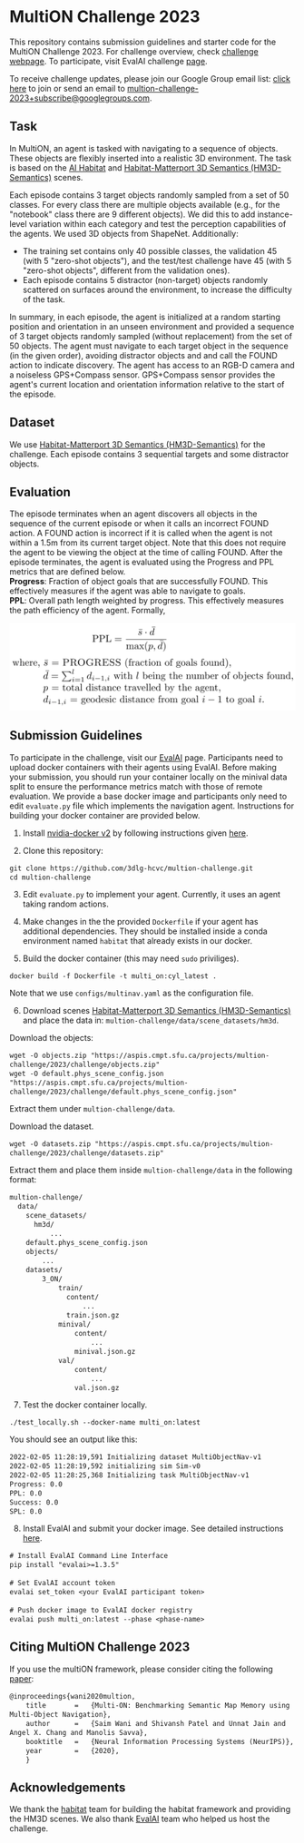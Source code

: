 # MultiON Challenge 2023

This repository contains submission guidelines and starter code for the MultiON Challenge 2023. For challenge overview, check [challenge webpage](http://multion-challenge.cs.sfu.ca). To participate, visit EvalAI challenge [page](https://eval.ai/web/challenges/challenge-page/2002/overview).

To receive challenge updates, please join our Google Group email list: [click here](https://groups.google.com/g/multion-challenge-2023) to join or send an email to [multion-challenge-2023+subscribe@googlegroups.com](mailto:multion-challenge-2023+subscribe@googlegroups.com).

## Task

In MultiON, an agent is tasked with navigating to a sequence of objects. These objects are flexibly inserted into a realistic 3D environment. The task is based on the [AI Habitat](https://aihabitat.org/) and [Habitat-Matterport 3D Semantics (HM3D-Semantics)](https://aihabitat.org/datasets/hm3d-semantics/) scenes. 

Each episode contains 3 target objects randomly sampled from a set of 50 classes. For every class there are multiple objects available (e.g., for the "notebook" class there are 9 different objects). We did this to add instance-level variation within each category and test the perception capabilities of the agents. We used 3D objects from ShapeNet. Additionally:
- The training set contains only 40 possible classes, the validation 45 (with 5 "zero-shot objects"), and the test/test challenge have 45 (with 5 "zero-shot objects", different from the validation ones).
- Each episode contains 5 distractor (non-target) objects randomly scattered on surfaces around the environment, to increase the difficulty of the task.

In summary, in each episode, the agent is initialized at a random starting position and orientation in an unseen environment and provided a sequence of 3 target objects randomly sampled (without replacement) from the set of 50 objects. The agent must navigate to each target object in the sequence (in the given order), avoiding distractor objects and and call the FOUND action to indicate discovery. The agent has access to an RGB-D camera and a noiseless GPS+Compass sensor. GPS+Compass sensor provides the agent's current location and orientation information relative to the start of the episode.

## Dataset
We use [Habitat-Matterport 3D Semantics (HM3D-Semantics)](https://aihabitat.org/datasets/hm3d-semantics/) for the challenge. Each episode contains 3 sequential targets and some distractor objects.

## Evaluation

The episode terminates when an agent discovers all objects in the sequence of the current episode or when it calls an incorrect FOUND action. A FOUND action is incorrect if it is called when the agent is not within a 1.5m from its current target object. Note that this does not require the agent to be viewing the object at the time of calling FOUND. After the episode terminates, the agent is evaluated using the Progress and PPL metrics that are defined below.  
**Progress**: Fraction of object goals that are successfully FOUND. This effectively measures if the agent was able to navigate to goals.  
**PPL**: Overall path length weighted by progress. This effectively measures the path efficiency of the agent. Formally, 

![PPL Formula](imgs/PPL.png "PPL Formula")

## Submission Guidelines 

To participate in the challenge, visit our [EvalAI](https://eval.ai/web/challenges/challenge-page/2002/overview) page. Participants need to upload docker containers with their agents using EvalAI. Before making your submission, you should run your container locally on the minival data split to ensure the performance metrics match with those of remote evaluation. We provide a base docker image and participants only need to edit `evaluate.py` file which implements the navigation agent. Instructions for building your docker container are provided below.


1. Install [nvidia-docker v2](https://github.com/NVIDIA/nvidia-docker) by following instructions given [here](https://github.com/nvidia/nvidia-docker/wiki/Installation-(version-2.0)).

2. Clone this repository: 
```
git clone https://github.com/3dlg-hcvc/multion-challenge.git
cd multion-challenge
```
3. Edit `evaluate.py` to implement your agent. Currently, it uses an agent taking random actions.

4. Make changes in the the provided `Dockerfile` if your agent has additional dependencies. They should be installed inside a conda environment named `habitat` that already exists in our docker.

5. Build the docker container (this may need `sudo` priviliges).

```
docker build -f Dockerfile -t multi_on:cyl_latest .
```

Note that we use `configs/multinav.yaml` as the configuration file.

6. Download scenes [Habitat-Matterport 3D Semantics (HM3D-Semantics)](https://aihabitat.org/datasets/hm3d-semantics/) and place the data in: `multion-challenge/data/scene_datasets/hm3d`. 

Download the objects:
```
wget -O objects.zip "https://aspis.cmpt.sfu.ca/projects/multion-challenge/2023/challenge/objects.zip"
wget -O default.phys_scene_config.json "https://aspis.cmpt.sfu.ca/projects/multion-challenge/2023/challenge/default.phys_scene_config.json"
```

Extract them under `multion-challenge/data`.

Download the dataset.

```
wget -O datasets.zip "https://aspis.cmpt.sfu.ca/projects/multion-challenge/2023/challenge/datasets.zip"
```

Extract them and place them inside `multion-challenge/data` in the following format:

```
multion-challenge/
  data/
    scene_datasets/
      hm3d/
          ...
    default.phys_scene_config.json
    objects/
        ...
    datasets/
        3_ON/
            train/
              content/
                  ...
              train.json.gz
            minival/
                content/
                    ...
                minival.json.gz
            val/
                content/
                    ...
                val.json.gz
```

7. Test the docker container locally.

```
./test_locally.sh --docker-name multi_on:latest
```
You should see an output like this:

```
2022-02-05 11:28:19,591 Initializing dataset MultiObjectNav-v1
2022-02-05 11:28:19,592 initializing sim Sim-v0
2022-02-05 11:28:25,368 Initializing task MultiObjectNav-v1
Progress: 0.0
PPL: 0.0
Success: 0.0
SPL: 0.0
```

8. Install EvalAI and submit your docker image. See detailed instructions [here](https://cli.eval.ai/).

```
# Install EvalAI Command Line Interface
pip install "evalai>=1.3.5"

# Set EvalAI account token
evalai set_token <your EvalAI participant token>

# Push docker image to EvalAI docker registry
evalai push multi_on:latest --phase <phase-name>
```


## Citing MultiON Challenge 2023
If you use the multiON framework, please consider citing the following [paper](https://arxiv.org/pdf/2012.03912.pdf):
```
@inproceedings{wani2020multion,
    title       =   {Multi-ON: Benchmarking Semantic Map Memory using Multi-Object Navigation},
    author      =   {Saim Wani and Shivansh Patel and Unnat Jain and Angel X. Chang and Manolis Savva},
    booktitle   =   {Neural Information Processing Systems (NeurIPS)},
    year        =   {2020},
    }
```

## Acknowledgements
We thank the [habitat](https://aihabitat.org/) team for building the habitat framework and providing the HM3D scenes. We also thank [EvalAI](https://eval.ai/) team who helped us host the challenge.
